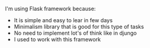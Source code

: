 I'm using Flask framework because:
* It is simple and easy to lear in few days
* Minimalism library that is good for this type of tasks
* No need to implement lot's of think like in djungo
* I used to work with this framework
